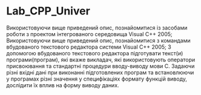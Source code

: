# Lab_CPP_Univer
Використовуючи вище приведений опис, познайомитися із засобами роботи з проектом iнтегрованого середовища Visual C++ 2005;
Використовуючи вище приведений опис, познайомитися з командами вбудованого текстового редактора системи Visual C++ 2005;
З допомогою вбудованого текстового редактора пiдготувати текст(и) програми(програм), якi вкаже викладач, якi використовують оператори присвоювання та стандартнi процедури вводу-виводу мови С.
Задаючи рiзнi вхiднi данi при виконаннi пiдготовлених програм та встановлюючи у програмах рiзнi значення у специфiкацiях формату функцiй виводу, дослiдити їх вплив на форму виводу даних.
